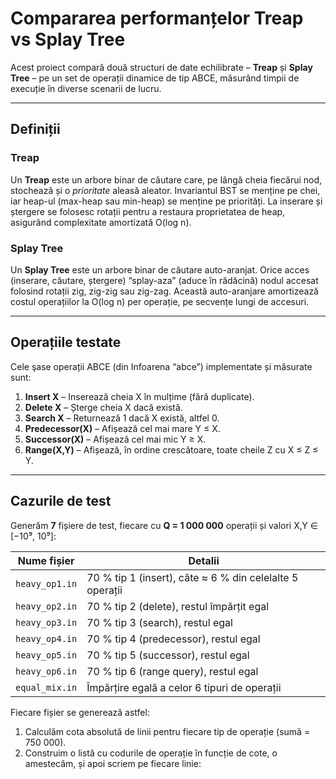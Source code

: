 # Compararea performanțelor Treap vs Splay Tree

Acest proiect compară două structuri de date echilibrate – **Treap** și **Splay Tree** – pe un set de operații dinamice de tip ABCE, măsurând timpii de execuție în diverse scenarii de lucru.

---

## Definiții

### Treap  
Un **Treap** este un arbore binar de căutare care, pe lângă cheia fiecărui nod, stochează și o _prioritate_ aleasă aleator. Invariantul BST se menține pe chei, iar heap-ul (max-heap sau min-heap) se menține pe priorități. La inserare și ștergere se folosesc rotații pentru a restaura proprietatea de heap, asigurând complexitate amortizată O(log n).

### Splay Tree  
Un **Splay Tree** este un arbore binar de căutare auto-aranjat. Orice acces (inserare, căutare, ștergere) “splay-aza” (aduce în rădăcină) nodul accesat folosind rotații zig, zig-zig sau zig-zag. Această auto-aranjare amortizează costul operațiilor la O(log n) per operație, pe secvențe lungi de accesuri.

---

## Operațiile testate

Cele şase operații ABCE (din Infoarena “abce”) implementate și măsurate sunt:

1. **Insert X** – Inserează cheia X în mulțime (fără duplicate).  
2. **Delete X** – Șterge cheia X dacă există.  
3. **Search X** – Returnează 1 dacă X există, altfel 0.  
4. **Predecessor(X)** – Afișează cel mai mare Y ≤ X.  
5. **Successor(X)** – Afișează cel mai mic Y ≥ X.  
6. **Range(X,Y)** – Afișează, în ordine crescătoare, toate cheile Z cu X ≤ Z ≤ Y.

---

## Cazurile de test

Generăm **7** fișiere de test, fiecare cu **Q = 1 000 000** operații și valori X,Y ∈ [−10⁹, 10⁹]:

| Nume fișier   |  Detalii                                                                                     |
|---------------|--------------------------------------------------------------------------------------------|  
| `heavy_op1.in`| 70 % tip 1 (insert), câte ≈ 6 % din celelalte 5 operații                                     |
| `heavy_op2.in` | 70 % tip 2 (delete), restul împărțit egal                                                  |
| `heavy_op3.in` | 70 % tip 3 (search), restul egal                                                            |
| `heavy_op4.in` | 70 % tip 4 (predecessor), restul egal                                                       |
| `heavy_op5.in` | 70 % tip 5 (successor), restul egal                                                         |
| `heavy_op6.in` | 70 % tip 6 (range query), restul egal                                                |
| `equal_mix.in` | Împărțire egală a celor 6 tipuri de operații                                                |

Fiecare fișier se generează astfel:
1. Calculăm cota absolută de linii pentru fiecare tip de operație (sumă = 750 000).  
2. Construim o listă cu codurile de operație în funcție de cote, o amestecăm, și apoi scriem pe fiecare linie:
